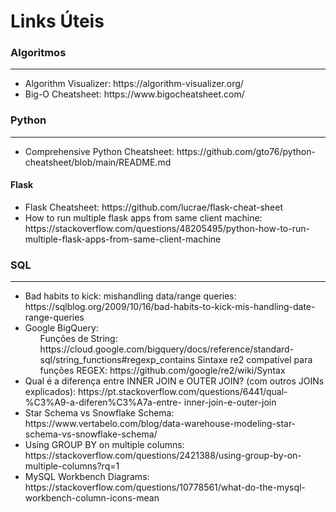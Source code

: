 <H1>Links Úteis</H1>

<H3>Algoritmos</H3>
<hr />
<ul>
  <li>Algorithm Visualizer: https://algorithm-visualizer.org/ </li>
  <li>Big-O Cheatsheet: https://www.bigocheatsheet.com/</li>
</ul>


<H3>Python</H3>
<hr />
<ul>
  <li>Comprehensive Python Cheatsheet: https://github.com/gto76/python-cheatsheet/blob/main/README.md </li>
</ul>

<H4>Flask</H4>
<ul>
  <li>Flask Cheatsheet: https://github.com/lucrae/flask-cheat-sheet</li>
  <li>How to run multiple flask apps from same client machine: https://stackoverflow.com/questions/48205495/python-how-to-run-multiple-flask-apps-from-same-client-machine</li>
</ul>

<H3>SQL</H3>
<hr />
<ul>
  <li>Bad habits to kick: mishandling data/range queries: https://sqlblog.org/2009/10/16/bad-habits-to-kick-mis-handling-date-range-queries</li>
  <li>Google BigQuery:
    <ul>
      Funções de String: https://cloud.google.com/bigquery/docs/reference/standard-sql/string_functions#regexp_contains
      Sintaxe re2 compatível para funções REGEX: https://github.com/google/re2/wiki/Syntax
    </ul>
  </li>
  <li>Qual é a diferença entre INNER JOIN e OUTER JOIN? (com outros JOINs explicados): https://pt.stackoverflow.com/questions/6441/qual-%C3%A9-a-diferen%C3%A7a-entre-      inner-join-e-outer-join</li>
  <li>Star Schema vs Snowflake Schema: https://www.vertabelo.com/blog/data-warehouse-modeling-star-schema-vs-snowflake-schema/</li>
  <li>Using GROUP BY on multiple columns: https://stackoverflow.com/questions/2421388/using-group-by-on-multiple-columns?rq=1</li>
  <li>MySQL Workbench Diagrams: https://stackoverflow.com/questions/10778561/what-do-the-mysql-workbench-column-icons-mean</li>
</ul>
